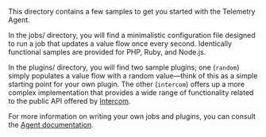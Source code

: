 This directory contains a few samples to get you started with the Telemetry Agent.

In the jobs/ directory, you will find a minimalistic configuration file designed to run a job that updates a value flow once every second. Identically functional samples are provided for PHP, Ruby, and Node.js.

In the plugins/ directory, you will find two sample plugins; one (`random`) simply populates a value flow with a random value—think of this as a simple starting point for your own plugin. The other (`intercom`) offers up a more complex implementation that provides a wide range of functionality related to the public API offered by [Intercom](https://intercom.io).

For more information on writing your own jobs and plugins, you can consult the [Agent documentation](http://telemetry.readme.io/v1.0/docs/agents).